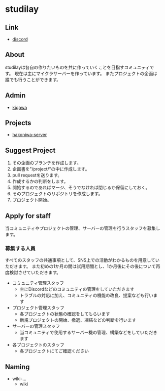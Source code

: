 # studilay

## Link

* [discord](https://discord.gg/QrY9taHnqV)

## About

studilayは各自の作りたいものを共に作っていくことを目指すコミュニティです。
現在は主にマイクラサーバーを作っています。
またプロジェクトの企画は誰でも行うことができます。

## Admin

* [kigawa](https://github.com/kigawa01)

## Projects

* [hakoniwa-server](/project/hakoniwa-server.md)

## Suggest Project

1. その企画のブランチを作成します。
3. 企画書を"/project/"の中に作成します。
4. pull requestを送ります。
5. 作成するかの判断をします。
6. 開始するのであればマージ、そうでなければ閉じるか保留にしておく。
7. そのプロジェクトのリポジトリを作成します。
8. プロジェクト開始。

## Apply for staff

当コミュニティやプロジェクトの管理、サーバーの管理を行うスタッフを募集します。

### 募集する人員

すべてのスタッフの共通事項として、SNS上での活動がわかるものを用意していただきます。
また初めの1か月の間は試用期間とし、1か月後にその後について再度検討させていただきます。

* コミュニティ管理スタッフ
    * 主にDiscordなどのコミュニティの管理をしていただきます
    * トラブルの対応に加え、コミュニティの機能の改良、提案なども行います
* プロジェクト管理スタッフ
    * 各プロジェクトの状態の確認をしてもらいます
    * 新規プロジェクトの開始、撤退、凍結などの判断を行います
* サーバーの管理スタッフ
    * 当コミュニティで使用するサーバー機の管理、構築などをしていただきます
* 各プロジェクトのスタッフ
    * 各プロジェクトにてご確認ください

## Naming

* wiki-...
    * wiki

